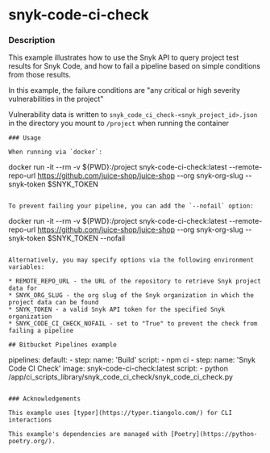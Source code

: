 # snyk-code-ci-check

### Description

This example illustrates how to use the Snyk API to query project test results for Snyk Code, and how to fail a pipeline based on simple conditions from those results.

In this example, the failure conditions are "any critical or high severity vulnerabilities in the project"

Vulnerability data is written to `snyk_code_ci_check-<snyk_project_id>.json` in the directory you mount to `/project` when running the container

```
### Usage

When running via `docker`:

```
docker run -it --rm -v ${PWD}:/project snyk-code-ci-check:latest --remote-repo-url https://github.com/juice-shop/juice-shop --org snyk-org-slug --snyk-token $SNYK_TOKEN
```

To prevent failing your pipeline, you can add the `--nofail` option:
```
docker run -it --rm -v ${PWD}:/project snyk-code-ci-check:latest --remote-repo-url https://github.com/juice-shop/juice-shop --org snyk-org-slug --snyk-token $SNYK_TOKEN --nofail
```

Alternatively, you may specify options via the following environment variables:

* REMOTE_REPO_URL - the URL of the repository to retrieve Snyk project data for
* SNYK_ORG_SLUG - the org slug of the Snyk organization in which the project data can be found
* SNYK_TOKEN - a valid Snyk API token for the specified Snyk organization
* SNYK_CODE_CI_CHECK_NOFAIL - set to "True" to prevent the check from failing a pipeline

## Bitbucket Pipelines example

```
pipelines:
  default:
    - step:
        name: 'Build'
        script:
          - npm ci
    - step:
        name: 'Snyk Code CI Check'
        image: snyk-code-ci-check:latest
        script:
          - python /app/ci_scripts_library/snyk_code_ci_check/snyk_code_ci_check.py
 ```

### Acknowledgements

This example uses [typer](https://typer.tiangolo.com/) for CLI interactions

This example's dependencies are managed with [Poetry](https://python-poetry.org/).
